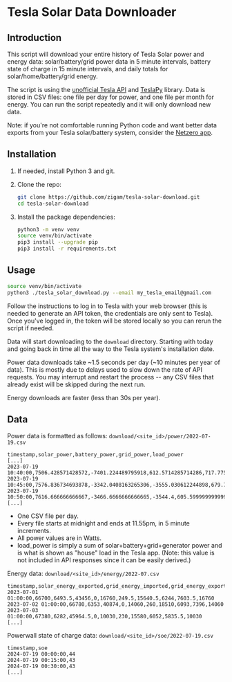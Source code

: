# Tesla Solar Data Downloader

## Introduction

This script will download your entire history of Tesla Solar power and energy data:
solar/battery/grid power data in 5 minute intervals, battery state of charge in 15 minute intervals,
and daily totals for solar/home/battery/grid energy.

The script is using the [unofficial Tesla API](https://tesla-api.timdorr.com/)
and [TeslaPy](https://github.com/tdorssers/TeslaPy) library.  Data is stored in CSV files: one file per
day for power, and one file per month for energy.  You can run the script repeatedly and it will only
download new data.

Note: if you're not comfortable running Python code and want better data exports from your Tesla solar/battery system,
consider the [Netzero app](https://www.netzero.energy).

## Installation

1. If needed, install Python 3 and git.
2. Clone the repo:
    ```bash
    git clone https://github.com/zigam/tesla-solar-download.git
    cd tesla-solar-download
    ```

2. Install the package dependencies:
    ```bash
    python3 -m venv venv
    source venv/bin/activate
    pip3 install --upgrade pip
    pip3 install -r requirements.txt
    ```

## Usage
```bash
source venv/bin/activate
python3 ./tesla_solar_download.py --email my_tesla_email@gmail.com
```

Follow the instructions to log in to Tesla with your web browser (this is needed to generate an API
token, the credentials are only sent to Tesla).  Once you've logged in, the token will be stored
locally so you can rerun the script if needed.

Data will start downloading to the `download` directory.  Starting with today and going back in time
all the way to the Tesla system's installation date.

Power data downloads take ~1.5 seconds per day (~10 minutes per year of data).  This is mostly due
to delays used to slow down the rate of API requests.  You may interrupt and restart the process
-- any CSV files that already exist will be skipped during the next run.

Energy downloads are faster (less than 30s per year).


## Data

Power data is formatted as follows:
`download/<site_id>/power/2022-07-19.csv`
```CSV
timestamp,solar_power,battery_power,grid_power,load_power
[...]
2023-07-19 10:40:00,7506.428571428572,-7401.224489795918,612.5714285714286,717.775510204082
2023-07-19 10:45:00,7576.836734693878,-3342.0408163265306,-3555.030612244898,679.7653061224487
2023-07-19 10:50:00,7616.666666666667,-3466.6666666666665,-3544.4,605.5999999999999
[...]
```

- One CSV file per day.
- Every file starts at midnight and ends at 11.55pm, in 5 minute increments.
- All power values are in Watts.
- load_power is simply a sum of solar+battery+grid+generator power and is what is shown as "house" load in the Tesla app.  (Note: this value is not included in API responses since it can be easily derived.)

Energy data:
`download/<site_id>/energy/2022-07.csv`
```CSV
timestamp,solar_energy_exported,grid_energy_imported,grid_energy_exported_from_solar,grid_energy_exported_from_battery,battery_energy_exported,battery_energy_imported_from_grid,battery_energy_imported_from_solar,consumer_energy_imported_from_grid,consumer_energy_imported_from_solar,consumer_energy_imported_from_battery
2023-07-01 01:00:00,66700,6493.5,43456,0,16760,249.5,15640.5,6244,7603.5,16760
2023-07-02 01:00:00,66780,6353,40874,0,14060,260,18510,6093,7396,14060
2023-07-03 01:00:00,67380,6282,45964.5,0,10030,230,15580,6052,5835.5,10030
[...]
```

Powerwall state of charge data:
`download/<site_id>/soe/2022-07-19.csv`
```CSV
timestamp,soe
2024-07-19 00:00:00,44
2024-07-19 00:15:00,43
2024-07-19 00:30:00,43
[...]
```
